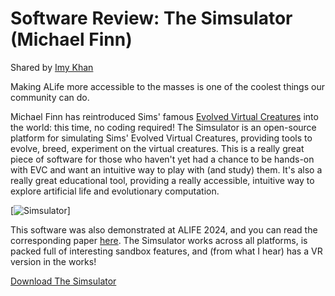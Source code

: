 # Software Review: The Simsulator (Michael Finn)
Shared by [Imy Khan](http://twitter.com/imy_tk)

Making ALife more accessible to the masses is one of the coolest things our community can do.

Michael Finn has reintroduced Sims' famous [Evolved Virtual Creatures](https://karlsims.com/evolved-virtual-creatures.html) into the world: this time, no coding required! The Simsulator is an open-source platform for simulating Sims' Evolved Virtual Creatures, providing tools to evolve, breed, experiment on the virtual creatures. This is a really great piece of software for those who haven't yet had a chance to be hands-on with EVC and want an intuitive way to play with (and study) them. It's also a really great educational tool, providing a really accessible, intuitive way to explore artificial life and evolutionary computation.

[![Simsulator](https://github.com/mycoolfin/the-simsulator/raw/main/Media/ground_trial.gif)]

This software was also demonstrated at ALIFE 2024, and you can read the corresponding paper [here](https://direct.mit.edu/isal/proceedings/isal2024/36/84/123510). The Simsulator works across all platforms, is packed full of interesting sandbox features, and (from what I hear) has a VR version in the works!

[Download The Simsulator](https://github.com/mycoolfin/the-simsulator?tab=readme-ov-file)

  
